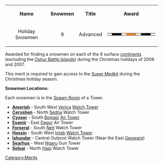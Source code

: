 <table>
<tbody>
<tr class="odd">
<td style="text-align: center;"><p><b>Name</b></p></td>
<td style="text-align: center;"><p><b>Snowmen</b></p></td>
<td style="text-align: center;"><p><b>Title</b></p></td>
<td style="text-align: center;"><p><b>Award</b></p></td>
</tr>
<tr class="even">
<td style="text-align: center;"><p>Holiday Snowmen</p></td>
<td style="text-align: center;"><p>9</p></td>
<td style="text-align: center;"><p>Advanced</p></td>
<td style="text-align: center;"><table class="bigmerit">
<tr>
<td bgcolor="#f7f7f7">
</td>
<td bgcolor="#100808">
</td>
<td bgcolor="#000000">
</td>
<td bgcolor="#ffffff">
</td>
<td bgcolor="#f78a21">
</td>
<td bgcolor="#f78a21">
</td>
<td bgcolor="#f7fbf7">
</td>
<td bgcolor="#181818">
</td>
<td bgcolor="#000000">
</td>
<td bgcolor="#f7f7f7">
</td>
</tr>
</table></td>
</tr>
</tbody>
</table>

Awarded for finding a snowmen on each of the 9 surface
[continents](continent.md) (excluding the [Oshur Battle
Islands](Battle_Islands.md)) during the Christmas holidays of
2006 and 2007.

This merit is required to gain access to the [Super
Medkit](Super_Medkit.md) during the Christmas holiday season.

**Snowmen Locations:**

Each snowmen is in the [Spawn Room](Spawn_Room.md) of a Tower.

- **[Amerish](Amerish.md)** - South West
  [Verica](Verica.md) [Watch Tower](Watch_tower.md)
- **[Ceryshen](Ceryshen.md)** - North
  [Sedna](Sedna.md) Watch Tower
- **[Cyssor](Cyssor.md)** - South [Bomazi](Bomazi.md)
  [Air Tower](Air_tower.md)
- **[Esamir](Esamir.md)** - East [Dagur](Dagur.md) Air
  Tower
- **[Forseral](Forseral.md)** - South [Neit](Neit.md)
  Watch Tower
- **[Hossin](Hossin.md)** - South West
  [Ixtab](Ixtab.md) [Watch Tower](Watch_tower.md)
- **[Ishundar](Ishundar.md)** - Central Outpost Watch Tower
  (Near the East [Geowarp](Geowarp.md))
- **[Searhus](Searhus.md)** - West [Ngaru](Ngaru.md)
  Gun Tower
- **[Solsar](Solsar.md)** - North [Hapi](Hapi.md)
  Watch Tower

[Category:Merits](Category:Merits.md)

